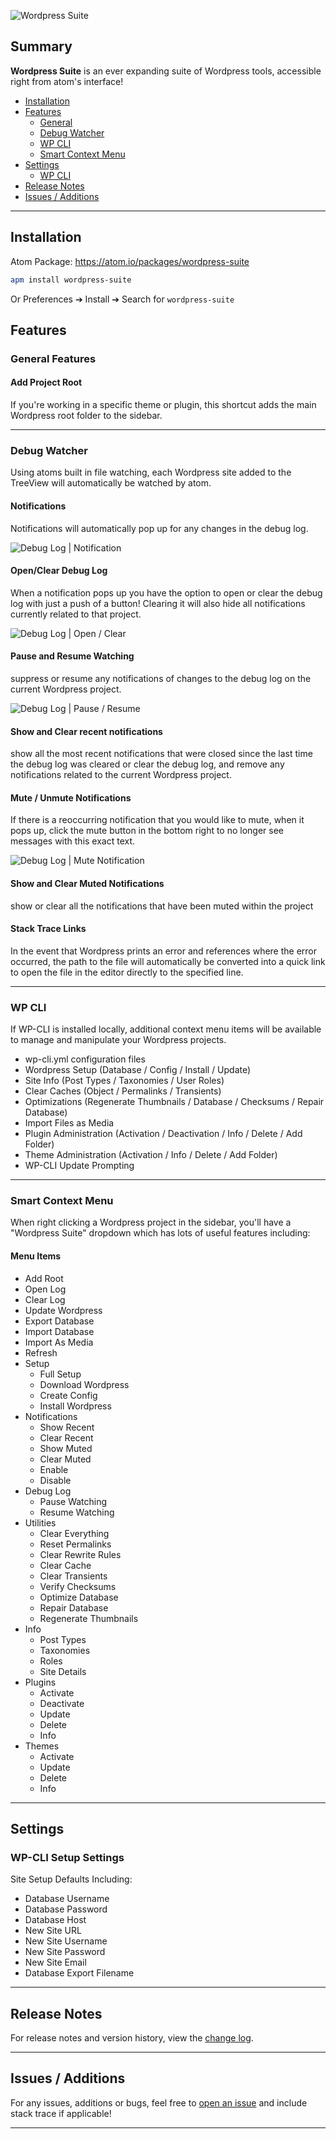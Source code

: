 ![Wordpress Suite](https://raw.githubusercontent.com/peterjohnhunt/wordpress-suite/master/assets/logo.png "Wordpress Suite")

## Summary
**Wordpress Suite** is an ever expanding suite of Wordpress tools, accessible right from atom's interface!
* [Installation](#installation)
* [Features](#features)
	* [General](#general-features)
	* [Debug Watcher](#debug-watcher)
	* [WP CLI](#wp-cli)
	* [Smart Context Menu](#smart-context-menu)
* [Settings](#settings)
	* [WP CLI](#wp-cli-setup-settings)
* [Release Notes](#release-notes)
* [Issues / Additions](#issues-additions)

---

## Installation
Atom Package: https://atom.io/packages/wordpress-suite

```bash
apm install wordpress-suite
```
Or Preferences ➔ Install ➔ Search for `wordpress-suite`

## Features

### General Features

#### Add Project Root
If you're working in a specific theme or plugin, this shortcut adds the main Wordpress root folder to the sidebar.

---

### Debug Watcher
Using atoms built in file watching, each Wordpress site added to the TreeView will automatically be watched by atom.

#### Notifications
Notifications will automatically pop up for any changes in the debug log.

![Debug Log | Notification](https://raw.githubusercontent.com/peterjohnhunt/wordpress-suite/master/assets/notification.gif "Debug Log Notification")

#### Open/Clear Debug Log
When a notification pops up you have the option to open or clear the debug log with just a push of a button! Clearing it will also hide all notifications currently related to that project.

![Debug Log | Open / Clear](https://raw.githubusercontent.com/peterjohnhunt/wordpress-suite/master/assets/open_clear.gif "Debug Log Open / Clear")

#### Pause and Resume Watching
suppress or resume any notifications of changes to the debug log on the current Wordpress project.

![Debug Log | Pause / Resume ](https://raw.githubusercontent.com/peterjohnhunt/wordpress-suite/master/assets/pause_resume.gif "Debug Log | Pause / Resume")

#### Show and Clear recent notifications
show all the most recent notifications that were closed since the last time the debug log was cleared or clear the debug log, and remove any notifications related to the current Wordpress project.

#### Mute / Unmute Notifications
If there is a reoccurring notification that you would like to mute, when it pops up, click the mute button in the bottom right to no longer see messages with this exact text.

![Debug Log | Mute Notification](https://raw.githubusercontent.com/peterjohnhunt/wordpress-suite/master/assets/mute.gif "Debug Log | Mute Notification")

#### Show and Clear Muted Notifications
show or clear all the notifications that have been muted within the project

#### Stack Trace Links
In the event that Wordpress prints an error and references where the error occurred, the path to the file will automatically be converted into a quick link to open the file in the editor directly to the specified line.

---

### WP CLI
If WP-CLI is installed locally, additional context menu items will be available to manage and manipulate your Wordpress projects.
- wp-cli.yml configuration files
- Wordpress Setup (Database / Config / Install / Update)
- Site Info (Post Types / Taxonomies / User Roles)
- Clear Caches (Object / Permalinks / Transients)
- Optimizations (Regenerate Thumbnails / Database / Checksums / Repair Database)
- Import Files as Media
- Plugin Administration (Activation / Deactivation / Info / Delete / Add Folder)
- Theme Administration (Activation / Info / Delete / Add Folder)
- WP-CLI Update Prompting

---

### Smart Context Menu
When right clicking a Wordpress project in the sidebar, you'll have a "Wordpress Suite" dropdown which has lots of useful features including:

#### Menu Items
* Add Root
* Open Log
* Clear Log
* Update Wordpress
* Export Database
* Import Database
* Import As Media
* Refresh
* Setup
	* Full Setup
	* Download Wordpress
	* Create Config
	* Install Wordpress
* Notifications
	* Show Recent
	* Clear Recent
	* Show Muted
	* Clear Muted
	* Enable
	* Disable
* Debug Log
	* Pause Watching
	* Resume Watching
* Utilities
	* Clear Everything
	* Reset Permalinks
	* Clear Rewrite Rules
	* Clear Cache
	* Clear Transients
	* Verify Checksums
	* Optimize Database
	* Repair Database
	* Regenerate Thumbnails
* Info
	* Post Types
	* Taxonomies
	* Roles
	* Site Details
* Plugins
	* Activate
	* Deactivate
	* Update
	* Delete
	* Info
* Themes
	* Activate
	* Update
	* Delete
	* Info

---

## Settings

### WP-CLI Setup Settings
Site Setup Defaults Including:
* Database Username
* Database Password
* Database Host
* New Site URL
* New Site Username
* New Site Password
* New Site Email
* Database Export Filename

---

## Release Notes
For release notes and version history, view the [change log](https://github.com/peterjohnhunt/wordpress-suite/blob/master/changelog.md#change-log).

---

## Issues / Additions
For any issues, additions or bugs, feel free to [open an issue](https://github.com/peterjohnhunt/wordpress-suite/issues/new) and include stack trace if applicable!

---